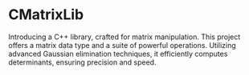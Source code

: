# CMatrixLib

Introducing a C++ library, crafted for matrix manipulation. This project offers a matrix data type and a suite of powerful operations. Utilizing advanced Gaussian elimination techniques, it efficiently computes determinants, ensuring precision and speed.
